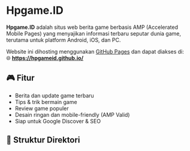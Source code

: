 # Hpgame.ID

**Hpgame.ID** adalah situs web berita game berbasis AMP (Accelerated Mobile Pages) yang menyajikan informasi terbaru seputar dunia game, terutama untuk platform Android, iOS, dan PC.

Website ini dihosting menggunakan [GitHub Pages](https://pages.github.com/) dan dapat diakses di:  
🌐 **https://hpgameid.github.io/**

## 🎮 Fitur
- Berita dan update game terbaru
- Tips & trik bermain game
- Review game populer
- Desain ringan dan mobile-friendly (AMP Valid)
- Siap untuk Google Discover & SEO

## 📁 Struktur Direktori
